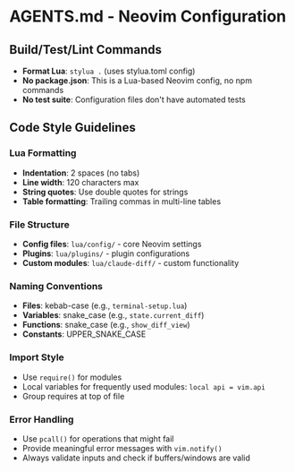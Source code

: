 # AGENTS.md - Neovim Configuration

## Build/Test/Lint Commands
- **Format Lua**: `stylua .` (uses stylua.toml config)
- **No package.json**: This is a Lua-based Neovim config, no npm commands
- **No test suite**: Configuration files don't have automated tests

## Code Style Guidelines

### Lua Formatting
- **Indentation**: 2 spaces (no tabs)
- **Line width**: 120 characters max
- **String quotes**: Use double quotes for strings
- **Table formatting**: Trailing commas in multi-line tables

### File Structure
- **Config files**: `lua/config/` - core Neovim settings
- **Plugins**: `lua/plugins/` - plugin configurations  
- **Custom modules**: `lua/claude-diff/` - custom functionality

### Naming Conventions
- **Files**: kebab-case (e.g., `terminal-setup.lua`)
- **Variables**: snake_case (e.g., `state.current_diff`)
- **Functions**: snake_case (e.g., `show_diff_view`)
- **Constants**: UPPER_SNAKE_CASE

### Import Style
- Use `require()` for modules
- Local variables for frequently used modules: `local api = vim.api`
- Group requires at top of file

### Error Handling
- Use `pcall()` for operations that might fail
- Provide meaningful error messages with `vim.notify()`
- Always validate inputs and check if buffers/windows are valid